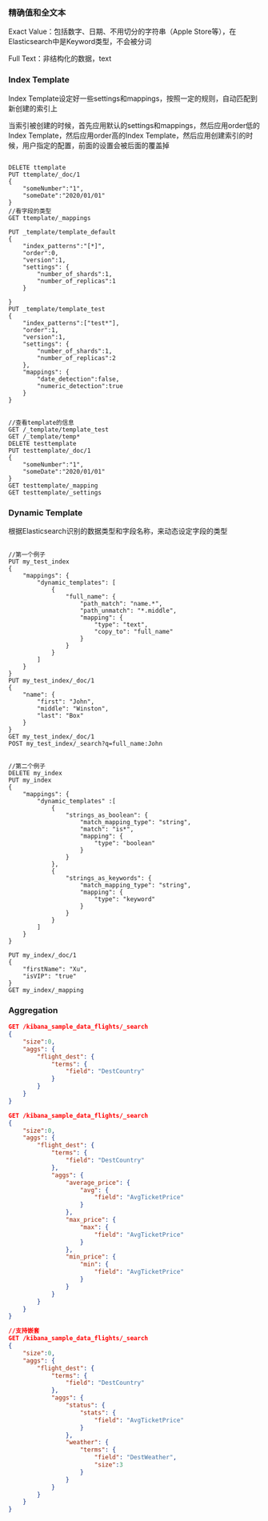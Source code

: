 ### 精确值和全文本

Exact Value：包括数字、日期、不用切分的字符串（Apple Store等），在Elasticsearch中是Keyword类型，不会被分词

Full Text：非结构化的数据，text





### Index Template

Index Template设定好一些settings和mappings，按照一定的规则，自动匹配到新创建的索引上



当索引被创建的时候，首先应用默认的settings和mappings，然后应用order低的Index Template，然后应用order高的Index Template，然后应用创建索引的时候，用户指定的配置，前面的设置会被后面的覆盖掉

```http

DELETE ttemplate
PUT ttemplate/_doc/1
{
	"someNumber":"1",
	"someDate":"2020/01/01"
}
//看字段的类型
GET ttemplate/_mappings

PUT _template/template_default
{
	"index_patterns":"[*]",
	"order":0,
	"version":1,
	"settings": {
		"number_of_shards":1,
		"number_of_replicas":1
	}

}
PUT _template/template_test
{
	"index_patterns":["test*"],
	"order":1,
	"version":1,
	"settings": {
		"number_of_shards":1,
		"number_of_replicas":2
	},
	"mappings": {
		"date_detection":false,
		"numeric_detection":true
	}
}


//查看template的信息
GET /_template/template_test
GET /_template/temp*
DELETE testtemplate
PUT testtemplate/_doc/1
{
	"someNumber":"1",
	"someDate":"2020/01/01"
}
GET testtemplate/_mapping
GET testtemplate/_settings
```



### Dynamic Template

根据Elasticsearch识别的数据类型和字段名称，来动态设定字段的类型

```http

//第一个例子
PUT my_test_index
{
	"mappings": {
		"dynamic_templates": [
			{
				"full_name": {
					"path_match": "name.*",
					"path_unmatch": "*.middle",
					"mapping": {
						"type": "text",
						"copy_to": "full_name"
					}
				}
			}
		]
	}
}
PUT my_test_index/_doc/1
{
	"name": {
		"first": "John",
		"middle": "Winston",
		"last": "Box"
	}
}
GET my_test_index/_doc/1
POST my_test_index/_search?q=full_name:John


//第二个例子
DELETE my_index
PUT my_index
{
	"mappings": {
		"dynamic_templates" :[
			{
				"strings_as_boolean": {
					"match_mapping_type": "string",
					"match": "is*",
					"mapping": {
						"type": "boolean"
					}
				}
			},
			{
				"strings_as_keywords": {
					"match_mapping_type": "string",
					"mapping": {
						"type": "keyword"
					}
				}
			}
		]
	}
}

PUT my_index/_doc/1
{
	"firstName": "Xu",
	"isVIP": "true"
}
GET my_index/_mapping
```



### Aggregation

```json
GET /kibana_sample_data_flights/_search
{
	"size":0,
	"aggs": {
		"flight_dest": {
			"terms": {
				"field": "DestCountry"
			}
		}
	}
}

GET /kibana_sample_data_flights/_search
{
	"size":0,
	"aggs": {
		"flight_dest": {
			"terms": {
				"field": "DestCountry"
			},
			"aggs": {
				"average_price": {
					"avg": {
						"field": "AvgTicketPrice"
					}
				},
				"max_price": {
					"max": {
						"field": "AvgTicketPrice"
					}
				},
				"min_price": {
					"min": {
						"field": "AvgTicketPrice"
					}
				}
			}
		}
	}
}

//支持嵌套
GET /kibana_sample_data_flights/_search
{
	"size":0,
	"aggs": {
		"flight_dest": {
			"terms": {
				"field": "DestCountry"
			},
			"aggs": {
				"status": {
					"stats": {
						"field": "AvgTicketPrice"
					}
				},
				"weather": {
					"terms": {
						"field": "DestWeather",
						"size":3
					}
				}
			}
		}
	}
}
```


